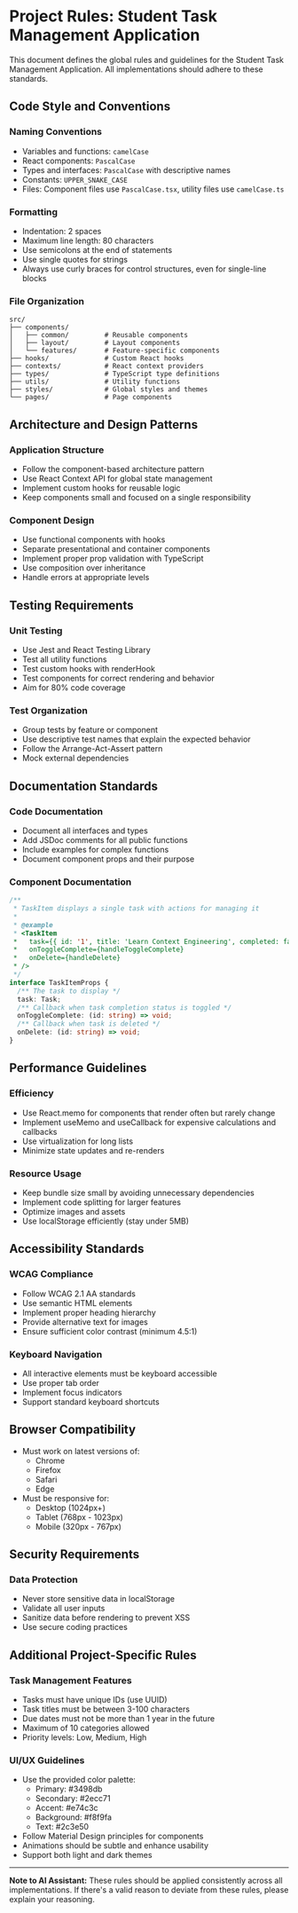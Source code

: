 # Project Rules: Student Task Management Application

This document defines the global rules and guidelines for the Student Task Management Application. All implementations should adhere to these standards.

## Code Style and Conventions

### Naming Conventions
- Variables and functions: `camelCase`
- React components: `PascalCase`
- Types and interfaces: `PascalCase` with descriptive names
- Constants: `UPPER_SNAKE_CASE`
- Files: Component files use `PascalCase.tsx`, utility files use `camelCase.ts`

### Formatting
- Indentation: 2 spaces
- Maximum line length: 80 characters
- Use semicolons at the end of statements
- Use single quotes for strings
- Always use curly braces for control structures, even for single-line blocks

### File Organization
```
src/
├── components/
│   ├── common/         # Reusable components
│   ├── layout/         # Layout components
│   └── features/       # Feature-specific components
├── hooks/              # Custom React hooks
├── contexts/           # React context providers
├── types/              # TypeScript type definitions
├── utils/              # Utility functions
├── styles/             # Global styles and themes
└── pages/              # Page components
```

## Architecture and Design Patterns

### Application Structure
- Follow the component-based architecture pattern
- Use React Context API for global state management
- Implement custom hooks for reusable logic
- Keep components small and focused on a single responsibility

### Component Design
- Use functional components with hooks
- Separate presentational and container components
- Implement proper prop validation with TypeScript
- Use composition over inheritance
- Handle errors at appropriate levels

## Testing Requirements

### Unit Testing
- Use Jest and React Testing Library
- Test all utility functions
- Test custom hooks with renderHook
- Test components for correct rendering and behavior
- Aim for 80% code coverage

### Test Organization
- Group tests by feature or component
- Use descriptive test names that explain the expected behavior
- Follow the Arrange-Act-Assert pattern
- Mock external dependencies

## Documentation Standards

### Code Documentation
- Document all interfaces and types
- Add JSDoc comments for all public functions
- Include examples for complex functions
- Document component props and their purpose

### Component Documentation
```typescript
/**
 * TaskItem displays a single task with actions for managing it
 * 
 * @example
 * <TaskItem
 *   task={{ id: '1', title: 'Learn Context Engineering', completed: false }}
 *   onToggleComplete={handleToggleComplete}
 *   onDelete={handleDelete}
 * />
 */
interface TaskItemProps {
  /** The task to display */
  task: Task;
  /** Callback when task completion status is toggled */
  onToggleComplete: (id: string) => void;
  /** Callback when task is deleted */
  onDelete: (id: string) => void;
}
```

## Performance Guidelines

### Efficiency
- Use React.memo for components that render often but rarely change
- Implement useMemo and useCallback for expensive calculations and callbacks
- Use virtualization for long lists
- Minimize state updates and re-renders

### Resource Usage
- Keep bundle size small by avoiding unnecessary dependencies
- Implement code splitting for larger features
- Optimize images and assets
- Use localStorage efficiently (stay under 5MB)

## Accessibility Standards

### WCAG Compliance
- Follow WCAG 2.1 AA standards
- Use semantic HTML elements
- Implement proper heading hierarchy
- Provide alternative text for images
- Ensure sufficient color contrast (minimum 4.5:1)

### Keyboard Navigation
- All interactive elements must be keyboard accessible
- Use proper tab order
- Implement focus indicators
- Support standard keyboard shortcuts

## Browser Compatibility

- Must work on latest versions of:
  - Chrome
  - Firefox
  - Safari
  - Edge
- Must be responsive for:
  - Desktop (1024px+)
  - Tablet (768px - 1023px)
  - Mobile (320px - 767px)

## Security Requirements

### Data Protection
- Never store sensitive data in localStorage
- Validate all user inputs
- Sanitize data before rendering to prevent XSS
- Use secure coding practices

## Additional Project-Specific Rules

### Task Management Features
- Tasks must have unique IDs (use UUID)
- Task titles must be between 3-100 characters
- Due dates must not be more than 1 year in the future
- Maximum of 10 categories allowed
- Priority levels: Low, Medium, High

### UI/UX Guidelines
- Use the provided color palette:
  - Primary: #3498db
  - Secondary: #2ecc71
  - Accent: #e74c3c
  - Background: #f8f9fa
  - Text: #2c3e50
- Follow Material Design principles for components
- Animations should be subtle and enhance usability
- Support both light and dark themes

---

**Note to AI Assistant:** These rules should be applied consistently across all implementations. If there's a valid reason to deviate from these rules, please explain your reasoning.
